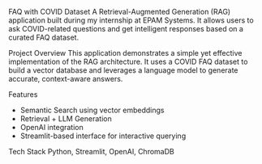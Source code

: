 FAQ with COVID Dataset
A Retrieval-Augmented Generation (RAG) application built during my internship at EPAM Systems. It allows users to ask COVID-related questions and get intelligent responses based on a curated FAQ dataset.

Project Overview
This application demonstrates a simple yet effective implementation of the RAG architecture. It uses a COVID FAQ dataset to build a vector database and leverages a language model to generate accurate, context-aware answers.


Features
- Semantic Search using vector embeddings
- Retrieval + LLM Generation
- OpenAI integration
- Streamlit-based interface for interactive querying

Tech Stack
Python, Streamlit, OpenAI, ChromaDB
